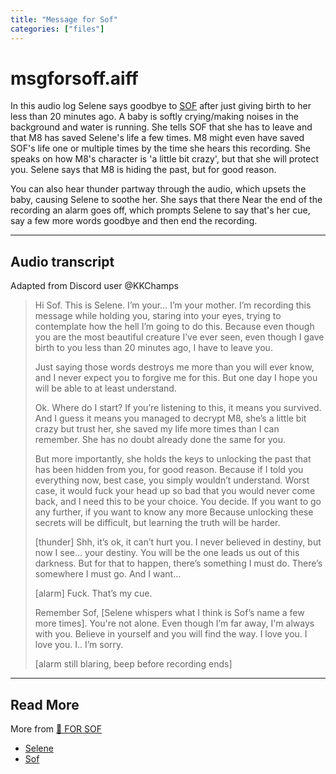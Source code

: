 ```yaml
---
title: "Message for Sof"
categories: ["files"]
---
```

# msgforsoff.aiff

In this audio log Selene says goodbye to [SOF](../characters/sof) after just giving birth to her less 
than 20 minutes ago. A baby is softly crying/making noises in the background and water is running. 
She tells SOF that she has to leave and that M8 has saved Selene's life a few times. 
M8 might even have saved SOF's life one or multiple times by the time she hears this recording. 
She speaks on how M8's character is 'a little bit crazy', but that she will protect you. 
Selene says that M8 is hiding the past, but for good reason. 

You can also hear thunder partway through the audio, which upsets the baby, causing Selene to soothe 
her. She says that there  Near the end of the recording an alarm goes off, which prompts Selene to say that's her cue, 
say a few more words goodbye and then end the recording.

***

## Audio transcript 

Adapted from Discord user @KKChamps

> Hi Sof. This is Selene. 
I’m your… I’m your mother. 
I’m recording this message while holding you, staring into your eyes, 
trying to contemplate how the hell I’m going to do this. 
Because even though you are the most beautiful creature I’ve ever seen, 
even though I gave birth to you less than 20 minutes ago, I have to leave you.
>
> Just saying those words destroys me more than you will ever know, and 
I never expect you to forgive me for this. 
But one day I hope you will be able to at least understand. 
>
> Ok. Where do I start? If you’re listening to this, it means you survived. 
And I guess it means you managed to decrypt M8, she’s a little bit crazy but trust her, 
she saved my life more times than I can remember. 
She has no doubt already done the same for you. 
>
> But more importantly, she holds the keys to unlocking the past that has been hidden from you, 
for good reason. Because if I told you everything now, best case, 
you simply wouldn’t understand. Worst case, it would fuck your head up so bad 
that you would never come back, and I need this to be your choice.
> You decide.
> If you want to go any further, if you want to know any more
Because unlocking these secrets will be difficult, but learning the truth will be harder. 
>
> [thunder]
> Shh, it’s ok, it can’t hurt you. I never believed in destiny, but now I see...
> your destiny. You will be the one leads us out of this darkness.
> But for that to happen, there’s something I must do. There’s somewhere I must go.
> And I want… 
>
> [alarm]
> Fuck. That’s my cue. 
>
> Remember Sof,
> [Selene whispers what I think is Sof’s name a few more times].
> You're not alone. Even though I’m far away, I'm always with you.
> Believe in yourself and you will find the way.
> I love you. I love you. I.. I’m sorry.
>
> [alarm still blaring, beep before recording ends]

***

## Read More

More from [📁 FOR SOF](./for-sof)

- [Selene](../characters/selene.md)
- [Sof](../characters/sof.md)